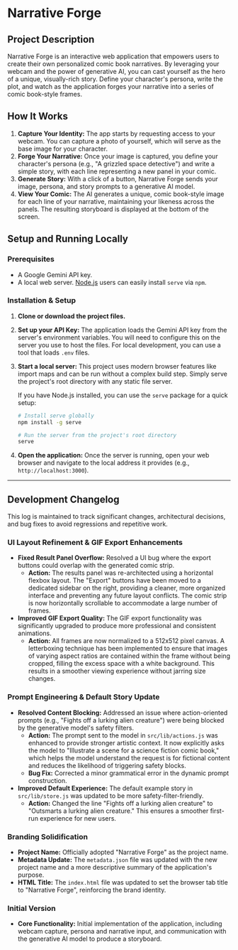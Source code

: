 # Narrative Forge

## Project Description

Narrative Forge is an interactive web application that empowers users to create their own personalized comic book narratives. By leveraging your webcam and the power of generative AI, you can cast yourself as the hero of a unique, visually-rich story. Define your character's persona, write the plot, and watch as the application forges your narrative into a series of comic book-style frames.

## How It Works

1.  **Capture Your Identity:** The app starts by requesting access to your webcam. You can capture a photo of yourself, which will serve as the base image for your character.
2.  **Forge Your Narrative:** Once your image is captured, you define your character's persona (e.g., "A grizzled space detective") and write a simple story, with each line representing a new panel in your comic.
3.  **Generate Story:** With a click of a button, Narrative Forge sends your image, persona, and story prompts to a generative AI model.
4.  **View Your Comic:** The AI generates a unique, comic book-style image for each line of your narrative, maintaining your likeness across the panels. The resulting storyboard is displayed at the bottom of the screen.

## Setup and Running Locally

### Prerequisites
*   A Google Gemini API key.
*   A local web server. [Node.js](https://nodejs.org/) users can easily install `serve` via `npm`.

### Installation & Setup

1.  **Clone or download the project files.**

2.  **Set up your API Key:**
    The application loads the Gemini API key from the server's environment variables. You will need to configure this on the server you use to host the files. For local development, you can use a tool that loads `.env` files.

3.  **Start a local server:**
    This project uses modern browser features like import maps and can be run without a complex build step. Simply serve the project's root directory with any static file server.

    If you have Node.js installed, you can use the `serve` package for a quick setup:
    ```bash
    # Install serve globally
    npm install -g serve

    # Run the server from the project's root directory
    serve
    ```

4.  **Open the application:**
    Once the server is running, open your web browser and navigate to the local address it provides (e.g., `http://localhost:3000`).

---

## Development Changelog

This log is maintained to track significant changes, architectural decisions, and bug fixes to avoid regressions and repetitive work.

### UI Layout Refinement & GIF Export Enhancements

*   **Fixed Result Panel Overflow:** Resolved a UI bug where the export buttons could overlap with the generated comic strip.
    *   **Action:** The results panel was re-architected using a horizontal flexbox layout. The "Export" buttons have been moved to a dedicated sidebar on the right, providing a cleaner, more organized interface and preventing any future layout conflicts. The comic strip is now horizontally scrollable to accommodate a large number of frames.
*   **Improved GIF Export Quality:** The GIF export functionality was significantly upgraded to produce more professional and consistent animations.
    *   **Action:** All frames are now normalized to a 512x512 pixel canvas. A letterboxing technique has been implemented to ensure that images of varying aspect ratios are contained within the frame without being cropped, filling the excess space with a white background. This results in a smoother viewing experience without jarring size changes.

### Prompt Engineering & Default Story Update

*   **Resolved Content Blocking:** Addressed an issue where action-oriented prompts (e.g., "Fights off a lurking alien creature") were being blocked by the generative model's safety filters.
    *   **Action:** The prompt sent to the model in `src/lib/actions.js` was enhanced to provide stronger artistic context. It now explicitly asks the model to "Illustrate a scene for a science fiction comic book," which helps the model understand the request is for fictional content and reduces the likelihood of triggering safety blocks.
    *   **Bug Fix:** Corrected a minor grammatical error in the dynamic prompt construction.
*   **Improved Default Experience:** The default example story in `src/lib/store.js` was updated to be more safety-filter-friendly.
    *   **Action:** Changed the line "Fights off a lurking alien creature" to "Outsmarts a lurking alien creature." This ensures a smoother first-run experience for new users.

### Branding Solidification

*   **Project Name:** Officially adopted "Narrative Forge" as the project name.
*   **Metadata Update:** The `metadata.json` file was updated with the new project name and a more descriptive summary of the application's purpose.
*   **HTML Title:** The `index.html` file was updated to set the browser tab title to "Narrative Forge", reinforcing the brand identity.

### Initial Version

*   **Core Functionality:** Initial implementation of the application, including webcam capture, persona and narrative input, and communication with the generative AI model to produce a storyboard.
